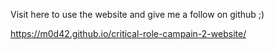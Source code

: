 Visit here to use the  website and give  me a follow on github ;)


https://m0d42.github.io/critical-role-campain-2-website/
